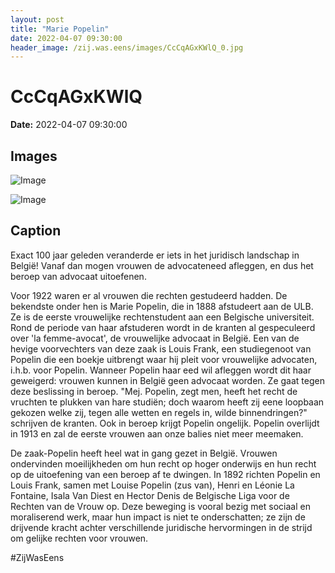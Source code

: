 ```yaml
---
layout: post
title: "Marie Popelin"
date: 2022-04-07 09:30:00
header_image: /zij.was.eens/images/CcCqAGxKWlQ_0.jpg
---
```


# CcCqAGxKWlQ

**Date:** 2022-04-07 09:30:00

## Images

![Image](/zij.was.eens/images/CcCqAGxKWlQ_0.jpg)

![Image](/zij.was.eens/images/CcCqAGxKWlQ_1.jpg)

## Caption

Exact 100 jaar geleden veranderde er iets in het juridisch landschap in België! Vanaf dan mogen vrouwen de advocateneed afleggen, en dus het beroep van advocaat uitoefenen. 

Voor 1922 waren er al vrouwen die rechten gestudeerd hadden. De bekendste onder hen is Marie Popelin, die in 1888 afstudeert aan de ULB. Ze is de eerste vrouwelijke rechtenstudent aan een Belgische universiteit. Rond de periode van haar afstuderen wordt in de kranten al gespeculeerd over 'la femme-avocat', de vrouwelijke advocaat in België. Een van de hevige voorvechters van deze zaak is Louis Frank, een studiegenoot van Popelin die een boekje uitbrengt waar hij pleit voor vrouwelijke advocaten, i.h.b. voor Popelin. Wanneer Popelin haar eed wil afleggen wordt dit haar geweigerd: vrouwen kunnen in België geen advocaat worden. Ze gaat tegen deze beslissing in beroep. "Mej. Popelin, zegt men, heeft het recht de vruchten te plukken van hare studiën; doch waarom heeft zij eene loopbaan gekozen welke zij, tegen alle wetten en regels in, wilde binnendringen?" schrijven de kranten. Ook in beroep krijgt Popelin ongelijk. Popelin overlijdt in 1913 en zal de eerste vrouwen aan onze balies niet meer meemaken. 

De zaak-Popelin heeft heel wat in gang gezet in België. Vrouwen ondervinden moeilijkheden om hun recht op hoger onderwijs en hun recht op de uitoefening van een beroep af te dwingen. In 1892 richten Popelin en Louis Frank, samen met Louise Popelin (zus van), Henri en Léonie La Fontaine, Isala Van Diest en Hector Denis de Belgische Liga voor de Rechten van de Vrouw op. Deze beweging is vooral bezig met sociaal en moraliserend werk, maar hun impact is niet te onderschatten; ze zijn de drijvende kracht achter verschillende juridische hervormingen in de strijd om gelijke rechten voor vrouwen. 

#ZijWasEens

